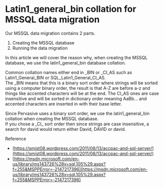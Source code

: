 ﻿# Latin1_general_bin collation for MSSQL data migration

Our MSSQL data migration contains 2 parts.

1. Creating the MSSQL database
2. Running the data migration  

In this article we will cover the reason why, when creating the MSSQL database, we use the latin1_general_bin database collation.

Common collation names either end in _BIN or _CI_AS such as Latin1_General_BIN or SQL_Latin1_General_CI_AS.  
The _BIN means that this is a binary sort order where strings will be sorted using a computer binary order, the result is that A-Z are before a-z and things like accented characters will be at the end. The CI_AS ones are case insensitive and will be sorted in dictionary order meaning AaBb… and accented characters are inserted in with their base letter.

Since Pervasive uses a binary sort order, we use the latin1_general_bin collation when creating the MSSQL database.  
If you chose a \_CI_ sort order then since strings are case insensitive, a search for david would return either David, DAVID or david.

Reference
* [https://smist08.wordpress.com/2011/08/13/accpac-and-sql-server/](https://smist08.wordpress.com/2011/08/13/accpac-and-sql-server/)
* [https://msdn.microsoft.com/en-us/library/ms143726%28v=sql.105%29.aspx?f=255&MSPPError=-2147217396](https://msdn.microsoft.com/en-us/library/ms143726%28v=sql.105%29.aspx?f=255&MSPPError=-2147217396)